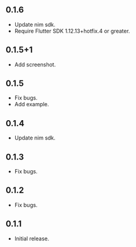 ## 0.1.6

* Update nim sdk.
* Require Flutter SDK 1.12.13+hotfix.4 or greater.

## 0.1.5+1

* Add screenshot.

## 0.1.5

* Fix bugs.
* Add example.

## 0.1.4

* Update nim sdk.

## 0.1.3

* Fix bugs.

## 0.1.2

* Fix bugs.

## 0.1.1

* Initial release.



